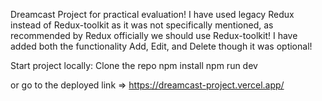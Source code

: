 Dreamcast Project for practical evaluation!
I have used legacy Redux instead of Redux-toolkit as it was not specifically mentioned, as recommended by Redux officially we should use Redux-toolkit!
I have added both the functionality Add, Edit, and Delete though it was optional!

Start project locally:
Clone the repo
npm install
npm run dev

or go to the deployed link => https://dreamcast-project.vercel.app/
